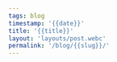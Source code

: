 ```yaml
---
tags: blog
timestamp: '{{date}}'
title: '{{title}}'
layout: 'layouts/post.webc'
permalink: '/blog/{{slug}}/'
---
```

